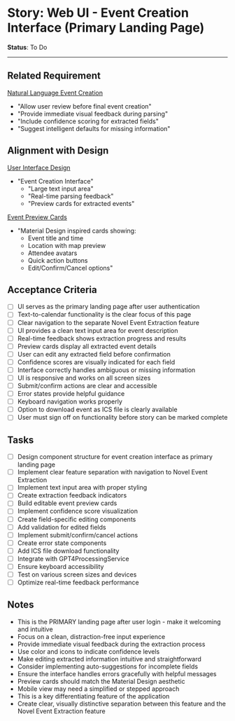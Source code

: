 # Story: Web UI - Event Creation Interface (Primary Landing Page)

**Status**: To Do

---

## Related Requirement
[Natural Language Event Creation](../requirements.md#2-natural-language-event-creation)
- "Allow user review before final event creation"
- "Provide immediate visual feedback during parsing"
- "Include confidence scoring for extracted fields"
- "Suggest intelligent defaults for missing information"

## Alignment with Design
[User Interface Design](../design.md#user-interface-design)
- "Event Creation Interface"
  - "Large text input area"
  - "Real-time parsing feedback"
  - "Preview cards for extracted events"

[Event Preview Cards](../design.md#event-preview-cards)
- "Material Design inspired cards showing:
  - Event title and time
  - Location with map preview
  - Attendee avatars
  - Quick action buttons
  - Edit/Confirm/Cancel options"

## Acceptance Criteria
- [ ] UI serves as the primary landing page after user authentication
- [ ] Text-to-calendar functionality is the clear focus of this page
- [ ] Clear navigation to the separate Novel Event Extraction feature
- [ ] UI provides a clean text input area for event description
- [ ] Real-time feedback shows extraction progress and results
- [ ] Preview cards display all extracted event details
- [ ] User can edit any extracted field before confirmation
- [ ] Confidence scores are visually indicated for each field
- [ ] Interface correctly handles ambiguous or missing information
- [ ] UI is responsive and works on all screen sizes
- [ ] Submit/confirm actions are clear and accessible
- [ ] Error states provide helpful guidance
- [ ] Keyboard navigation works properly
- [ ] Option to download event as ICS file is clearly available
- [ ] User must sign off on functionality before story can be marked complete

## Tasks
- [ ] Design component structure for event creation interface as primary landing page
- [ ] Implement clear feature separation with navigation to Novel Event Extraction
- [ ] Implement text input area with proper styling
- [ ] Create extraction feedback indicators
- [ ] Build editable event preview cards
- [ ] Implement confidence score visualization
- [ ] Create field-specific editing components
- [ ] Add validation for edited fields
- [ ] Implement submit/confirm/cancel actions
- [ ] Create error state components
- [ ] Add ICS file download functionality
- [ ] Integrate with GPT4ProcessingService
- [ ] Ensure keyboard accessibility
- [ ] Test on various screen sizes and devices
- [ ] Optimize real-time feedback performance

## Notes
- This is the PRIMARY landing page after user login - make it welcoming and intuitive
- Focus on a clean, distraction-free input experience
- Provide immediate visual feedback during the extraction process
- Use color and icons to indicate confidence levels
- Make editing extracted information intuitive and straightforward
- Consider implementing auto-suggestions for incomplete fields
- Ensure the interface handles errors gracefully with helpful messages
- Preview cards should match the Material Design aesthetic
- Mobile view may need a simplified or stepped approach
- This is a key differentiating feature of the application
- Create clear, visually distinctive separation between this feature and the Novel Event Extraction feature 